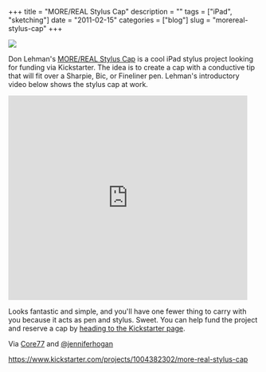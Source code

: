 +++
title = "MORE/REAL Stylus Cap"
description = ""
tags = ["iPad", "sketching"]
date = "2011-02-15"
categories = ["blog"]
slug = "morereal-stylus-cap"
+++



  <div class="notebook-screenshot"><a href="https://www.kickstarter.com/projects/1004382302/more-real-stylus-cap"><img src="//media.konigi.com/bluga/wt4d5a9894732f3_large.jpg"/></a></div><p>Don Lehman's <a href="https://www.kickstarter.com/projects/1004382302/more-real-stylus-cap">MORE/REAL Stylus Cap</a> is a cool iPad stylus project looking for funding via Kickstarter.  The idea is to create a cap with a conductive tip that will fit over a Sharpie, Bic, or Fineliner pen. Lehman's introductory video below shows the stylus cap at work.</p>
<div class="video"><iframe frameborder="0" height="410px" src="https://www.kickstarter.com/projects/donlehman/more-real-stylus-cap/widget/video.html" width="480px"></iframe></div>
<p>Looks fantastic and simple, and you'll have one fewer thing to carry with you because it acts as pen and stylus. Sweet. You can help fund the project and reserve a cap by <a href="https://www.kickstarter.com/projects/1004382302/more-real-stylus-cap">heading to the Kickstarter page</a>.</p>
<p>Via <a href="http://www.core77.com/blog/starting_out/don_lehmans_morereal_stylus_cap_18561.asp">Core77</a> and <a href="http://twitter.com/#!/jenniferhogan/status/37370108703678465">@jenniferhogan</a></p>
    
  <a href="https://www.kickstarter.com/projects/1004382302/more-real-stylus-cap">https://www.kickstarter.com/projects/1004382302/more-real-stylus-cap</a>
